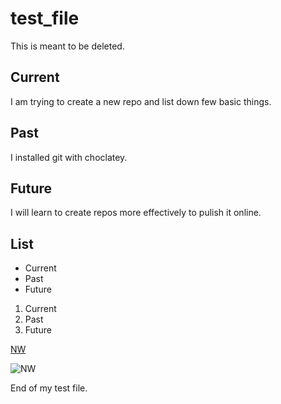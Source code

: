 # test_file
This is meant to be deleted.
## Current

I am trying to create a new repo and list down few basic things.

## Past

I installed git with choclatey.


## Future

I will learn to create repos more effectively to pulish it online.

## List

* Current
* Past
* Future

1. Current
1. Past
1. Future

[NW](https://www.nwmissouri.edu/login/)

![NW](https://www.amnh.org/var/ezflow_site/storage/images/media/amnh/images/learn-teach/sos-images/partners/top-image/northwestmissouri-top_2x/2272565-1-eng-US/northwestmissouri-top_2x.jpg)

End of my test file.
